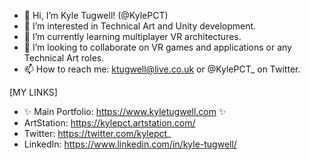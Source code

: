 - 👋 Hi, I’m Kyle Tugwell! (@KylePCT) 
- 👀 I’m interested in Technical Art and Unity development.
- 🌱 I’m currently learning multiplayer VR architectures.
- 💞️ I’m looking to collaborate on VR games and applications or any Technical Art roles.
- 📫 How to reach me: ktugwell@live.co.uk or @KylePCT_ on Twitter.

[MY LINKS]
- ✨ Main Portfolio: https://www.kyletugwell.com ✨
- ArtStation: https://kylepct.artstation.com/
- Twitter: https://twitter.com/kylepct_
- LinkedIn: https://www.linkedin.com/in/kyle-tugwell/

<!---
KylePCT/KylePCT is a ✨ special ✨ repository because its `README.md` (this file) appears on your GitHub profile.
You can click the Preview link to take a look at your changes.
--->
